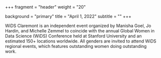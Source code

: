 +++
fragment = "header"
weight = "20"

background = "primary"
title = "April 1, 2022"
subtitle = ""
+++

WiDS Claremont is an independent event organized by Manisha Goel, Jo Hardin, and Michelle Zemmel to coincide with the annual Global Women in Data Science (WiDS) Conference held at Stanford University and an estimated 150+ locations worldwide. All genders are invited to attend WiDS regional events, which features outstanding women doing outstanding work.
